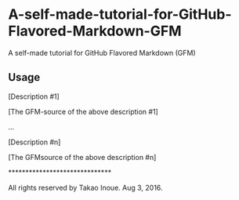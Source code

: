 # A-self-made-tutorial-for-GitHub-Flavored-Markdown-GFM
A self-made tutorial for GitHub Flavored Markdown (GFM)

## Usage 

[Description \#1] 

[The GFM-source of the above description \#1]

...

[Description \#n] 

[The GFMsource of the above description \#n]

\*\*\*\*\*\*\*\*\*\*\*\*\*\*\*\*\*\*\*\*\*\*\*\*\*\*\*\*\*\*

All rights reserved by Takao Inoue. Aug 3, 2016.

